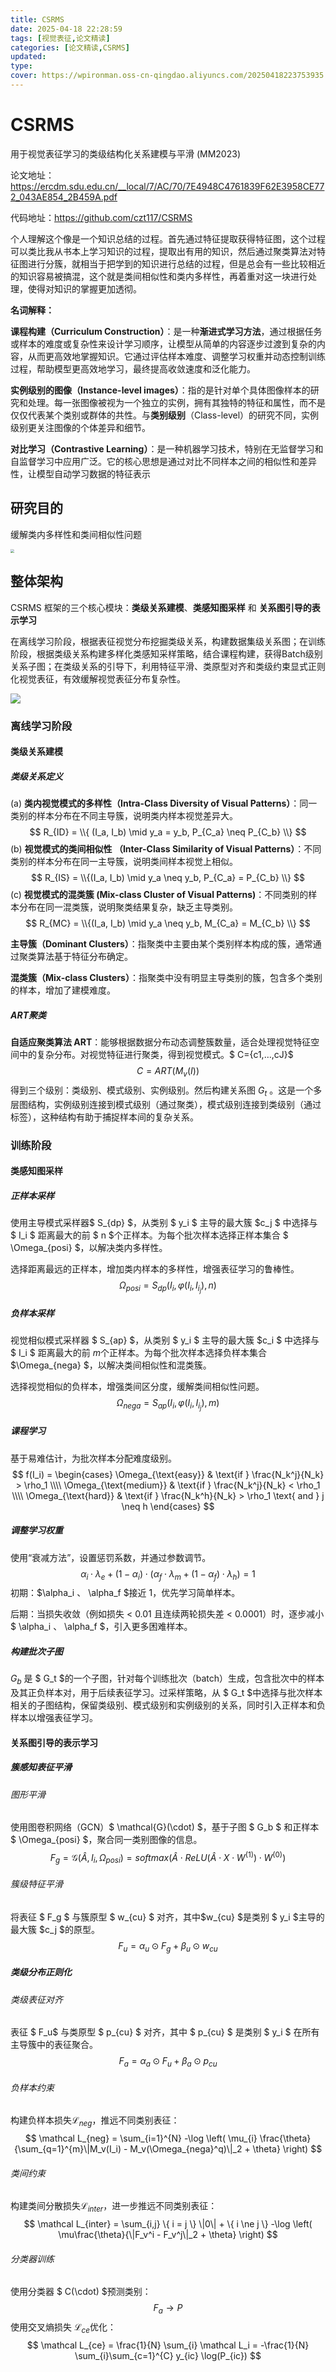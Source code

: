 ```yaml
---
title: CSRMS
date: 2025-04-18 22:28:59
tags: [视觉表征,论文精读]
categories: [论文精读,CSRMS]
updated: 
type: 
cover: https://wpironman.oss-cn-qingdao.aliyuncs.com/20250418223753935.png
---
```


# CSRMS

用于视觉表征学习的类级结构化关系建模与平滑 (MM2023)

论文地址：https://ercdm.sdu.edu.cn/__local/7/AC/70/7E4948C4761839F62E3958CE772_043AE854_2B459A.pdf

代码地址：https://github.com/czt117/CSRMS

个人理解这个像是一个知识总结的过程。首先通过特征提取获得特征图，这个过程可以类比我从书本上学习知识的过程，提取出有用的知识，然后通过聚类算法对特征图进行分簇，就相当于把学到的知识进行总结的过程，但是总会有一些比较相近的知识容易被搞混，这个就是类间相似性和类内多样性，再着重对这一块进行处理，使得对知识的掌握更加透彻。

**名词解释：**

**课程构建（Curriculum Construction）**：是一种**渐进式学习方法**，通过根据任务或样本的难度或复杂性来设计学习顺序，让模型从简单的内容逐步过渡到复杂的内容，从而更高效地掌握知识。它通过评估样本难度、调整学习权重并动态控制训练过程，帮助模型更高效地学习，最终提高收敛速度和泛化能力。

**实例级别的图像（Instance-level images）**：指的是针对单个具体图像样本的研究和处理。每一张图像被视为一个独立的实例，拥有其独特的特征和属性，而不是仅仅代表某个类别或群体的共性。与**类别级别**（Class-level）的研究不同，实例级别更关注图像的个体差异和细节。

**对比学习（Contrastive Learning）**：是一种机器学习技术，特别在无监督学习和自监督学习中应用广泛。它的核心思想是通过对比不同样本之间的相似性和差异性，让模型自动学习数据的特征表示



## 研究目的

缓解类内多样性和类间相似性问题

<img src="https://wpironman.oss-cn-qingdao.aliyuncs.com/20250418224550763.png" style="zoom:40%;" />



## 整体架构

CSRMS 框架的三个核心模块：**类级关系建模**、**类感知图采样** 和 **关系图引导的表示学习**

在离线学习阶段，根据表征视觉分布挖掘类级关系，构建数据集级关系图；在训练阶段，根据类级关系构建多样化类感知采样策略，结合课程构建，获得Batch级别关系子图；在类级关系的引导下，利用特征平滑、类原型对齐和类级约束显式正则化视觉表征，有效缓解视觉表征分布复杂性。

![](https://wpironman.oss-cn-qingdao.aliyuncs.com/20250418225319281.png)

### 离线学习阶段

#### 类级关系建模

##### 类级关系定义

(a) **类内视觉模式的多样性（Intra-Class Diversity of Visual Patterns）**：同一类别的样本分布在不同主导簇，说明类内样本视觉差异大。
$$
R_{ID} = \\{ (I_a, I_b) \mid y_a = y_b, P_{C_a} \neq P_{C_b} \\}
$$
(b) **视觉模式的类间相似性 （Inter-Class Similarity of Visual Patterns）**：不同类别的样本分布在同一主导簇，说明类间样本视觉上相似。
$$
R_{IS} = \\{(I_a, I_b) \mid y_a \neq y_b, P_{C_a} = P_{C_b} \\}
$$
(c) **视觉模式的混类簇 (Mix-class Cluster of Visual Patterns)**：不同类别的样本分布在同一混类簇，说明聚类结果复杂，缺乏主导类别。
$$
R_{MC} = \\{(I_a, I_b) \mid y_a \neq y_b, M_{C_a} = M_{C_b} \\}
$$

**主导簇（Dominant Clusters）**：指聚类中主要由某个类别样本构成的簇，通常通过聚类算法基于特征分布确定。

**混类簇（Mix-class Clusters）**：指聚类中没有明显主导类别的簇，包含多个类别的样本，增加了建模难度。

##### ART聚类

**自适应聚类算法 ART**：能够根据数据分布动态调整簇数量，适合处理视觉特征空间中的复杂分布。对视觉特征进行聚类，得到视觉模式。$ C=\{c1,…,cJ\}$  
$$
 C = ART(M_v(I))
$$
得到三个级别：类级别、模式级别、实例级别。然后构建关系图 $G_t$ 。这是一个多层图结构，实例级别连接到模式级别（通过聚类），模式级别连接到类级别（通过标签），这种结构有助于捕捉样本间的复杂关系。

### 训练阶段

#### 类感知图采样

##### 正样本采样

使用主导模式采样器$ S_{dp} $，从类别 $ y_i $ 主导的最大簇 $c_j $ 中选择与 $ I_i $ 距离最大的前 $ n $个正样本。为每个批次样本选择正样本集合 $ \Omega_{posi} $，以解决类内多样性。

选择距离最远的正样本，增加类内样本的多样性，增强表征学习的鲁棒性。
$$
\Omega_{posi} = S_{dp}(I_i, \varphi(I_i, I_{i_j}), n)
$$

##### 负样本采样

视觉相似模式采样器 $ S_{ap} $，从类别 $ y_i $ 主导的最大簇 $c_i $ 中选择与 $ I_i $ 距离最大的前 $m$个正样本。为每个批次样本选择负样本集合$\Omega_{nega} $，以解决类间相似性和混类簇。

选择视觉相似的负样本，增强类间区分度，缓解类间相似性问题。
$$
\Omega_{nega} = S_{ap}(I_i, \varphi(I_i, I_{i_j}), m)
$$

##### 课程学习

基于易难估计，为批次样本分配难度级别。
$$
f(I_i) = \begin{cases} 
\Omega_{\text{easy}} & \text{if } \frac{N_k^j}{N_k} > \rho_1 \\\\ 
\Omega_{\text{medium}} & \text{if } \frac{N_k^j}{N_k} < \rho_1 \\\\ 
\Omega_{\text{hard}} & \text{if } \frac{N_k^h}{N_k} > \rho_1 \text{ and } j \neq h 
\end{cases}
$$

##### 调整学习权重

使用“衰减方法”，设置惩罚系数，并通过参数调节。
$$
α_i⋅λ_e+(1−α_i)⋅(α_f⋅λ_m+(1−α_f)⋅λ_h)=1
$$
初期：$\alpha_i $、$ \alpha_f $接近 1，优先学习简单样本。

后期：当损失收敛（例如损失 < 0.01 且连续两轮损失差 < 0.0001）时，逐步减小 $ \alpha_i $、$ \alpha_f $，引入更多困难样本。

##### 构建批次子图

$G_b$ 是 $ G_t $的一个子图，针对每个训练批次（batch）生成，包含批次中的样本及其正负样本对，用于后续表征学习。过采样策略，从 $ G_t $中选择与批次样本相关的子图结构，保留类级别、模式级别和实例级别的关系，同时引入正样本和负样本以增强表征学习。

#### 关系图引导的表示学习

##### 簇感知表征平滑

###### 图形平滑

使用图卷积网络（GCN）$ \mathcal{G}(\cdot) $，基于子图 $ G_b $ 和正样本 $ \Omega_{posi} $，聚合同一类别图像的信息。
$$
F_g=\mathcal{G}(\hat{A},I_i,Ω_{posi})=softmax(\hat{A}⋅ReLU(\hat{A}⋅X⋅W^{(1)})⋅W^{(0)})
$$


###### 簇级特征平滑

将表征 $ F_g $ 与簇原型  $ w_{cu} $ 对齐，其中$w_{cu} $是类别 $ y_i $主导的最大簇 $c_j $的原型。
$$
F_u=α_u⊙F_g+β_u⊙w_{cu}
$$

##### 类级分布正则化

###### 类级表征对齐

表征 $ F_u$ 与类原型 $ p_{cu} $ 对齐，其中 $ p_{cu} $ 是类别 $ y_i $ 在所有主导簇中的表征聚合。
$$
F_a=α_a⊙F_u+β_a⊙p_{cu}
$$

###### 负样本约束

构建负样本损失$\mathcal L_{neg}$，推远不同类别表征：
$$
\mathcal L_{neg} = \sum_{i=1}^{N} -\log \left( \mu_{i} \frac{\theta}{\sum_{q=1}^{m}\|M_v(I_i) - M_v(\Omega_{nega}^q)\|_2 + \theta} \right)
$$

###### 类间约束

构建类间分散损失$\mathcal L_{inter}$，进一步推远不同类别表征：
$$
\mathcal L_{inter} = \sum_{i,j} \{ i = j \} \|0\| + \{ i \ne j \} -\log \left( \mu\frac{\theta}{\|F_v^i - F_v^j\|_2 + \theta} \right)
$$

###### 分类器训练

使用分类器 $ C(\cdot) $预测类别：
$$
F_a →P
$$
使用交叉熵损失 $\mathcal L_{ce}$优化：
$$
\mathcal L_{ce} = \frac{1}{N} \sum_{i} \mathcal L_i = -\frac{1}{N} \sum_{i}\sum_{c=1}^{C} y_{ic} \log(P_{ic})
$$



